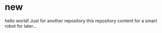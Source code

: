 # new
hello world!
Just for another repository
this repository content for a smart robot for later...
